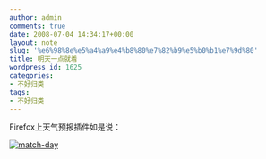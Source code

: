 ```yaml
---
author: admin
comments: true
date: 2008-07-04 14:34:17+00:00
layout: note
slug: '%e6%98%8e%e5%a4%a9%e4%b8%80%e7%82%b9%e5%b0%b1%e7%9d%80'
title: 明天一点就着
wordpress_id: 1625
categories:
- 不好归类
tags:
- 不好归类
---
```


Firefox上天气预报插件如是说：

[![match-day](http://pic.yupoo.com/ctb.my/279195d1aa76/medium.jpg)](http://www.yupoo.com/photos/view?id=ff8080811aedacae011aee7ced5a1321)

